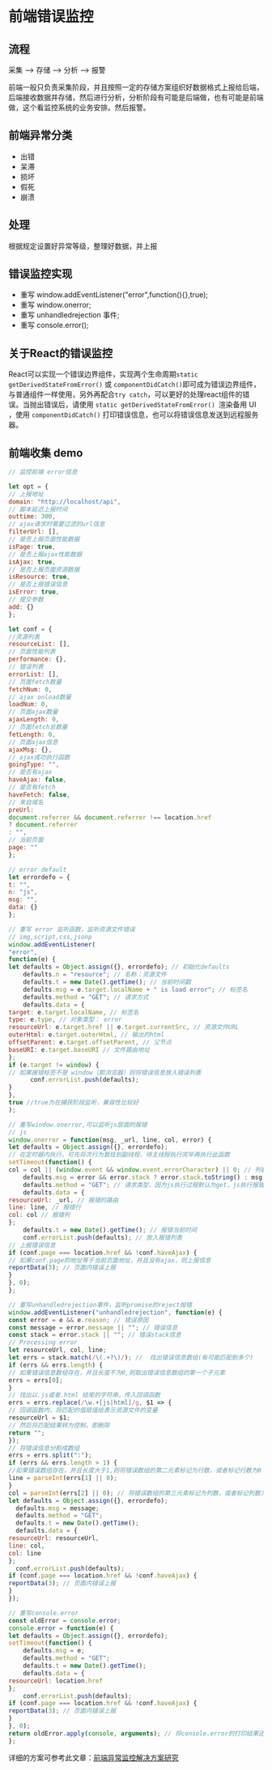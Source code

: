 <TitleList></TitleList>

# 前端错误监控

## 流程
采集 --> 存储 --> 分析 --> 报警

前端一般只负责采集阶段，并且按照一定的存储方案组织好数据格式上报给后端，后端接收数据并存储，然后进行分析，分析阶段有可能是后端做，也有可能是前端做，这个看监控系统的业务安排。然后报警。

## 前端异常分类
- 出错
- 呆滞
- 损坏
- 假死
- 崩溃

## 处理
根据规定设置好异常等级，整理好数据，并上报

## 错误监控实现
- 重写 window.addEventListener("error",function(){},true); 
- 重写 window.onerror; 
- 重写 unhandledrejection 事件; 
- 重写 console.error();

## 关于React的错误监控
React可以实现一个错误边界组件，实现两个生命周期`static getDerivedStateFromError()` 或 `componentDidCatch()`即可成为错误边界组件，与普通组件一样使用，另外再配合`try catch`，可以更好的处理react组件的错误。当抛出错误后，请使用 `static getDerivedStateFromError() `渲染备用 UI ，使用 `componentDidCatch()` 打印错误信息，也可以将错误信息发送到远程服务器。


## 前端收集 demo
```js
// 监控前端 error信息

let opt = {
// 上报地址
domain: "http://localhost/api",
// 脚本延迟上报时间
outtime: 300,
// ajax请求时需要过滤的url信息
filterUrl: [],
// 是否上报页面性能数据
isPage: true,
// 是否上报ajax性能数据
isAjax: true,
// 是否上报页面资源数据
isResource: true,
// 是否上报错误信息
isError: true,
// 提交参数
add: {}
};

let conf = {
//资源列表
resourceList: [],
// 页面性能列表
performance: {},
// 错误列表
errorList: [],
// 页面fetch数量
fetchNum: 0,
// ajax onload数量
loadNum: 0,
// 页面ajax数量
ajaxLength: 0,
// 页面fetch总数量
fetLength: 0,
// 页面ajax信息
ajaxMsg: {},
// ajax成功执行函数
goingType: "",
// 是否有ajax
haveAjax: false,
// 是否有fetch
haveFetch: false,
// 来自域名
preUrl:
document.referrer && document.referrer !== location.href
? document.referrer
: "",
// 当前页面
page: ""
};

// error default
let errordefo = {
t: "",
n: "js",
msg: "",
data: {}
};

// 重写 error 监听函数，监听资源文件错误
// img,script,css,jsonp
window.addEventListener(
"error",
function(e) {
let defaults = Object.assign({}, errordefo); // 初始化defaults
    defaults.n = "resource"; // 名称：资源文件
    defaults.t = new Date().getTime(); // 当前时间戳
    defaults.msg = e.target.localName + " is load error"; // 标签名
    defaults.method = "GET"; // 请求方式
    defaults.data = {
target: e.target.localName, // 标签名
type: e.type, // 对象类型： error
resourceUrl: e.target.href || e.target.currentSrc, // 资源文件URL
outerHtml: e.target.outerHtml, // 输出的html
offsetParent: e.target.offsetParent, // 父节点
baseURI: e.target.baseURI // 文件路由地址
};
if (e.target != window) {
// 如果报错标签不是 window（即浏览器）则将错误信息放入错误列表
      conf.errorList.push(defaults);
}
},
true //true为在捕获阶段监听，兼容性比较好
);

// 重写window.onerror,可以监听js层面的报错
// js
window.onerror = function(msg, _url, line, col, error) {
let defaults = Object.assign({}, errordefo);
// 在定时器内执行，可先将次行为暂挂到副线程，待主线程执行完毕再执行此函数
setTimeout(function() {
col = col || (window.event && window.event.errorCharacter) || 0; // 列数 || 浏览器事件对象存在 并且 事件对象里面有错误特性，则信息为 错误特性的值 || 0
    defaults.msg = error && error.stack ? error.stack.toString() : msg; // 报错信息，如果error.stack存在则信息为error.stack的值，否则为msg的信息
    defaults.method = "GET"; // 请求类型，因为js执行过程默认为get，js执行报错，method字段没有意义，所以随便定义
    defaults.data = {
resourceUrl: _url, // 报错的路由
line: line, // 报错行
col: col // 报错列
};
    defaults.t = new Date().getTime(); // 报错当前时间
    conf.errorList.push(defaults); // 放入报错列表
// 上报错误信息
if (conf.page === location.href && !conf.haveAjax) {
// 如果conf.page的地址等于当前页面地址，并且没有ajax，则上报信息
reportData(3); // 页面内错误上报
}
}, 0);
};

// 重写unhandledrejection事件，监听promise的reject抛错
window.addEventListener("unhandledrejection", function(e) {
const error = e && e.reason; // 错误原因
const message = error.message || ""; // 错误信息
const stack = error.stack || ""; // 错误stack信息
// Processing error
let resourceUrl, col, line;
let errs = stack.match(/\(.+?\)/); //  找出错误信息数组(有可能匹配到多个)
if (errs && errs.length) {
// 如果错误信息数组存在，并且长度不为0,则取出错误信息数组的第一个子元素
errs = errs[0];
}
// 找出以.js或者.html 结尾的字符串，传入回调函数
errs = errs.replace(/\w.+[js|html]/g, $1 => {
// 回调函数内，将匹配的值赋值给表示资源文件的变量
resourceUrl = $1;
// 然后将匹配结果转为控制，即删除
return "";
});
// 将错误信息分割成数组
errs = errs.split(":");
if (errs && errs.length > 1) {
//如果错误数组存在，并且长度大于1,则将错误数组的第二元素标记为行数，或者标记行数为0
line = parseInt(errs[1] || 0);
}
col = parseInt(errs[2] || 0); // 将错误数组的第三元素标记为列数，或者标记列数为0
let defaults = Object.assign({}, errordefo);
  defaults.msg = message;
  defaults.method = "GET";
  defaults.t = new Date().getTime();
  defaults.data = {
resourceUrl: resourceUrl,
line: col,
col: line
};
  conf.errorList.push(defaults);
if (conf.page === location.href && !conf.haveAjax) {
reportData(3); // 页面内错误上报
}
});

// 重写console.error
const oldError = console.error;
console.error = function(e) {
let defaults = Object.assign({}, errordefo);
setTimeout(function() {
    defaults.msg = e;
    defaults.method = "GET";
    defaults.t = new Date().getTime();
    defaults.data = {
resourceUrl: location.href
};
    conf.errorList.push(defaults);
if (conf.page === location.href && !conf.haveAjax) {
reportData(3); // 页面内错误上报
}
}, 0);
return oldError.apply(console, arguments); // 将console.error的打印结果还原
};
```
详细的方案可参考此文章：[前端异常监控解决方案研究](https://cdc.tencent.com/2018/09/13/frontend-exception-monitor-research/)